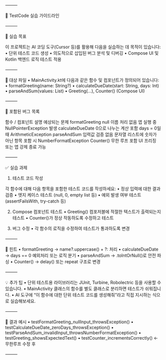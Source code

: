 ⸻

📘 TestCode 실습 가이드라인

⸻

🧪 실습 목표

이 프로젝트는 AI 코딩 도구(Cursor 등)를 활용해 다음을 실습하는 데 목적이 있습니다:
	•	단위 테스트 코드 생성
	•	의도적으로 삽입된 버그 분석 및 디버깅
	•	Compose UI 및 Kotlin 백엔드 로직 테스트 적용

⸻

📁 대상 파일
	•	MainActivity.kt에 다음과 같은 함수 및 컴포넌트가 정의되어 있습니다:
	•	formatGreeting(name: String?)
	•	calculateDueDate(start: String, days: Int)
	•	parseAndSum(values: List<String>)
	•	Greeting(...), Counter() (Compose UI)

⸻

🐞 포함된 버그 목록

함수 / 컴포넌트	설명	예상되는 문제
formatGreeting	null 이름 처리 없음	앱 실행 중 NullPointerException 발생
calculateDueDate	0으로 나누는 계산 포함	days = 0일 때 ArithmeticException
parseAndSum	입력값 검증 없음	문자열 리스트에 숫자가 아닌 항목 포함 시 NumberFormatException
Counter()	무한 루프 포함	UI 프리징 또는 앱 강제 종료 가능



⸻

✅ 실습 과제

1. 테스트 코드 작성

각 함수에 대해 다음 항목을 포함한 테스트 코드를 작성하세요:
	•	정상 입력에 대한 결과 검증
	•	엣지 케이스 테스트 (null, 0, empty list 등)
	•	예외 발생 여부 테스트 (assertFailsWith, try-catch 등)

2. Compose 컴포넌트 테스트
	•	Greeting() 컴포저블에 적절한 텍스트가 출력되는지 테스트
	•	Counter()가 정상 작동하도록 수정하고 테스트

3. 버그 수정
	•	각 함수의 로직을 수정하여 테스트가 통과하도록 변경

⸻

🧠 힌트
	•	formatGreeting → name?.uppercase() + ?: 처리
	•	calculateDueDate → days == 0 예외처리 또는 로직 분기
	•	parseAndSum → .toIntOrNull()로 안전 파싱
	•	Counter() → delay() 또는 repeat 구조로 변경

⸻

💡 추가 팁
	•	단위 테스트용 라이브러리는 JUnit, Turbine, Robolectric 등을 사용할 수 있습니다.
	•	MainActivity 클래스의 함수를 별도 클래스로 분리하면 테스트가 쉬워집니다.
	•	AI 도구에 “이 함수에 대한 단위 테스트 코드를 생성해줘”라고 직접 지시하는 식으로 실습해보세요.

⸻

🎯 결과 예시
	•	testFormatGreeting_nullInput_throwsException()
	•	testCalculateDueDate_zeroDays_throwsException()
	•	testParseAndSum_invalidInput_throwsNumberFormatException()
	•	testGreeting_showsExpectedText()
	•	testCounter_incrementsCorrectly() ← 무한루프 수정 후

⸻
